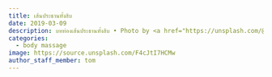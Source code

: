 ```yaml
---
title: เส้นประธานทั้งสิบ
date: 2019-03-09
description: บทท่องเส้นประธานทั้งสิบ • Photo by <a href="https://unsplash.com/@sssyexap">Nhia Moua</a> on <a href="https://unsplash.com/">Unsplash</a>
categories:
  - body massage
image: https://source.unsplash.com/F4cJtI7HCMw
author_staff_member: tom
---
```

